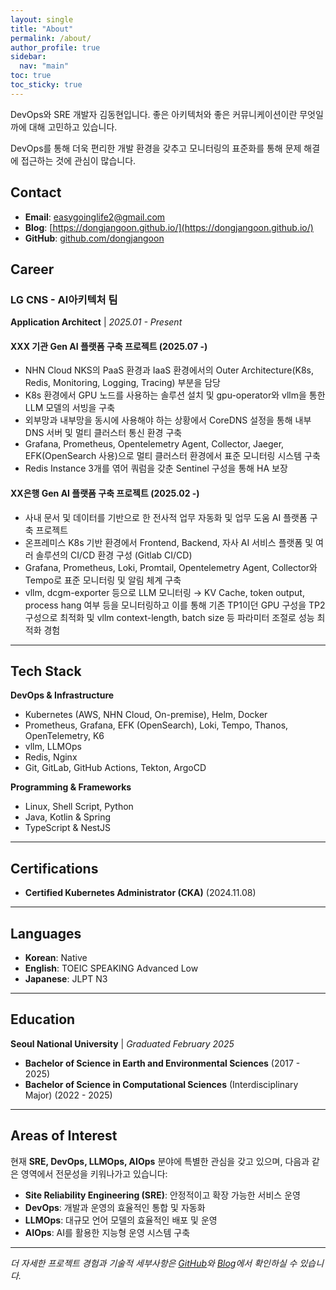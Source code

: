 ```yaml
---
layout: single
title: "About"
permalink: /about/
author_profile: true
sidebar:
  nav: "main"
toc: true
toc_sticky: true
---
```


DevOps와 SRE 개발자 김동현입니다. 좋은 아키텍처와 좋은 커뮤니케이션이란 무엇일까에 대해 고민하고 있습니다.

DevOps를 통해 더욱 편리한 개발 환경을 갖추고 모니터링의 표준화를 통해 문제 해결에 접근하는 것에 관심이 많습니다.

## Contact

- **Email**: [easygoinglife2@gmail.com](mailto:easygoinglife2@gmail.com)
- **Blog**: [https://dongjangoon.github.io/](https://dongjangoon.github.io/)
- **GitHub**: [github.com/dongjangoon](https://github.com/dongjangoon)

## Career

### LG CNS - AI아키텍처 팀
**Application Architect** | *2025.01 - Present*

#### XXX 기관 Gen AI 플랫폼 구축 프로젝트 (2025.07 -)
- NHN Cloud NKS의 PaaS 환경과 IaaS 환경에서의 Outer Architecture(K8s, Redis, Monitoring, Logging, Tracing) 부분을 담당
- K8s 환경에서 GPU 노드를 사용하는 솔루션 설치 및 gpu-operator와 vllm을 통한 LLM 모델의 서빙을 구축
- 외부망과 내부망을 동시에 사용해야 하는 상황에서 CoreDNS 설정을 통해 내부 DNS 서버 및 멀티 클러스터 통신 환경 구축
- Grafana, Prometheus, Opentelemetry Agent, Collector, Jaeger, EFK(OpenSearch 사용)으로 멀티 클러스터 환경에서 표준 모니터링 시스템 구축
- Redis Instance 3개를 엮어 쿼럼을 갖춘 Sentinel 구성을 통해 HA 보장

#### XX은행 Gen AI 플랫폼 구축 프로젝트 (2025.02 -)
- 사내 문서 및 데이터를 기반으로 한 전사적 업무 자동화 및 업무 도움 AI 플랫폼 구축 프로젝트
- 온프레미스 K8s 기반 환경에서 Frontend, Backend, 자사 AI 서비스 플랫폼 및 여러 솔루션의 CI/CD 환경 구성 (Gitlab CI/CD)
- Grafana, Prometheus, Loki, Promtail, Opentelemetry Agent, Collector와 Tempo로 표준 모니터링 및 알림 체계 구축
- vllm, dcgm-exporter 등으로 LLM 모니터링 → KV Cache, token output, process hang 여부 등을 모니터링하고 이를  통해 기존 TP1이던 GPU 구성을 TP2 구성으로 최적화 및 vllm context-length, batch size 등 파라미터 조절로 성능 최적화 경험

---

## Tech Stack

**DevOps & Infrastructure**
- Kubernetes (AWS, NHN Cloud, On-premise), Helm, Docker
- Prometheus, Grafana, EFK (OpenSearch), Loki, Tempo, Thanos, OpenTelemetry, K6
- vllm, LLMOps
- Redis, Nginx
- Git, GitLab, GitHub Actions, Tekton, ArgoCD

**Programming & Frameworks**
- Linux, Shell Script, Python
- Java, Kotlin & Spring
- TypeScript & NestJS

---

## Certifications

- **Certified Kubernetes Administrator (CKA)** (2024.11.08)

---

## Languages

- **Korean**: Native
- **English**: TOEIC SPEAKING Advanced Low  
- **Japanese**: JLPT N3

---

## Education

**Seoul National University** | *Graduated February 2025*

- **Bachelor of Science in Earth and Environmental Sciences** (2017 - 2025)
- **Bachelor of Science in Computational Sciences** (Interdisciplinary Major) (2022 - 2025)

---

## Areas of Interest

현재 **SRE, DevOps, LLMOps, AIOps** 분야에 특별한 관심을 갖고 있으며, 다음과 같은 영역에서 전문성을 키워나가고 있습니다:

- **Site Reliability Engineering (SRE)**: 안정적이고 확장 가능한 서비스 운영
- **DevOps**: 개발과 운영의 효율적인 통합 및 자동화
- **LLMOps**: 대규모 언어 모델의 효율적인 배포 및 운영
- **AIOps**: AI를 활용한 지능형 운영 시스템 구축

---

*더 자세한 프로젝트 경험과 기술적 세부사항은 [GitHub](https://github.com/dongjangoon)와 [Blog](https://dongjangoon.github.io/)에서 확인하실 수 있습니다.*

